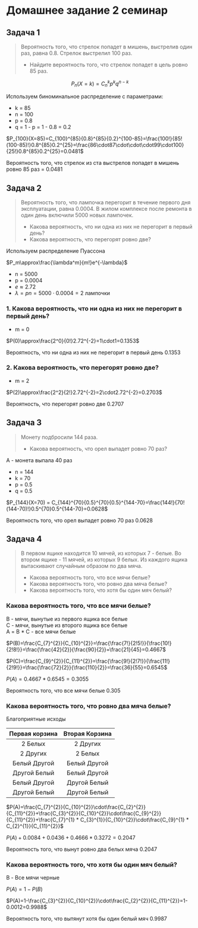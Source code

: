 # Домашнее задание 2 семинар  

## Задача 1  

> Вероятность того, что стрелок попадет в мишень, выстрелив один раз, равна 0.8.
> Стрелок выстрелил 100 раз.
>
>- Найдите вероятность того, что стрелок попадет в цель ровно 85 раз.

$$P_n(X=k) = C_n^k p^k q^{n-k}$$

Используем биноминальное распределение с параметрами:

- k = 85
- n = 100
- p = 0.8
- q = 1 - p = 1 - 0.8 = 0.2

$P_{100}(X=85)=C_{100}^{85}{0.8}^{85}{0.2}^{100-85}=\frac{100!}{85!(100-85)!}0.8^{85}0.2^{25}=\frac{86\cdot87\cdot\cdot\cdot99\cdot100}{25!}0.8^{85}0.2^{25}=0.0481$

Вероятность того, что стрелок из ста выстрелов попадет в мишень ровно 85 раз = 0.0481

## Задача 2

> Вероятность того, что лампочка перегорит в течение первого дня эксплуатации, равна 0.0004. В жилом комплексе после ремонта в один день включили 5000 новых лампочек.
>
>- Какова вероятность, что ни одна из них не перегорит в первый день?
>- Какова вероятность, что перегорят ровно две?

Используем распределение Пуассона

$P_m\approx\frac{\lambda^m}{m!}e^{-\lambda}$

- n = 5000
- p = 0.0004
- $e\approx2.72$
- $\lambda=pn=5000\cdot0.0004=2$ лампочки

### 1. Какова вероятность, что ни одна из них не перегорит в первый день?

- m = 0

$P(0)\approx\frac{2^0}{0!}2.72^{-2}=1\cdot1=0.1353$

Вероятность, что ни одна из них не перегорит в первый день 0.1353

### 2. Какова вероятность, что перегорят ровно две?

- m = 2

$P(2)\approx\frac{2^2}{2!}2.72^{-2}=2\cdot2.72^{-2}=0.2703$

Вероятность, что перегорят ровно две 0.2707

## Задача 3

> Монету подбросили 144 раза.
>
>- Какова вероятность, что орел выпадет ровно 70 раз?

А - монета выпала 40 раз

- n = 144
- k = 70
- p = 0.5
- q = 0.5

$P_{144}(X=70) = C_{144}^{70}{0.5}^{70}{0.5}^{144-70}=\frac{144!}{70!(144-70)!}0.5^{70}0.5^{144-70}=0.0628$

Вероятность того, что орел выпадет ровно 70 раз 0.0628

## Задача 4

>В первом ящике находится 10 мячей, из которых 7 - белые. Во втором ящике - 11 мячей, из которых 9 белых. Из каждого ящика вытаскивают случайным образом по два мяча.
>
>- Какова вероятность того, что все мячи белые?
>- Какова вероятность того, что ровно два мяча белые?
>- Какова вероятность того, что хотя бы один мяч белый?

### Какова вероятность того, что все мячи белые?

B - мячи, вынутые из первого ящика все белые  
C - мячи, вынутые из второго ящика все белые  
А = B * C - все мячи белые

$P(B)=\frac{C_{7}^{2}}{C_{10}^{2}}=\frac{\frac{7!}{2!5!}}{\frac{10!}{2!8!}}=\frac{\frac{42}{2}}{\frac{90}{2}}=\frac{21}{45}=0.4667$

$P(C)=\frac{C_{9}^{2}}{C_{11}^{2}}=\frac{\frac{9!}{2!7!}}{\frac{11!}{2!9!}}=\frac{\frac{72}{2}}{\frac{110}{2}}=\frac{36}{55}=0.6545$

$P(A)=0.4667*0.6545=0.3055$

Вероятность того, что все мячи белые 0.305

### Какова вероятность того, что ровно два мяча белые?

Благоприятные исходы

| Первая корзина | Вторая Корзина |
|:---:|:---:|
| 2 Белых | 2 Других |
| 2 Других | 2 Белых |
| Белый Другой|Белый Другой|
| Другой Белый|Белый Другой|
| Белый Другой|Другой Белый|
| Другой Белый|Другой Белый|

$P(A)=\frac{C_{7}^{2}}{C_{10}^{2}}\cdot\frac{C_{2}^{2}}{C_{11}^{2}}+\frac{C_{3}^{2}}{C_{10}^{2}}\cdot\frac{C_{9}^{2}}{C_{11}^{2}}+\frac{C_{7}^{1} * C_{3}^{1}}{C_{10}^{2}}\cdot\frac{C_{9}^{1} * C_{2}^{1}}{C_{11}^{2}}$

$P(A)+0.0084+0.0436+0.4666*0.3272=0.2047$  

Вероятность того, что вынут ровно два белых мяча 0.2047

### Какова вероятность того, что хотя бы один мяч белый?

B - Все мячи черные

$P(A)=1-P(B)$

$P(A)=1-\frac{C_{3}^{2}}{C_{10}^{2}}\cdot\frac{C_{2}^{2}}{C_{11}^{2}}=1-0.0012=0.9988$

Вероятность того, что вытянут хотя бы один белый мяч 0.9987
